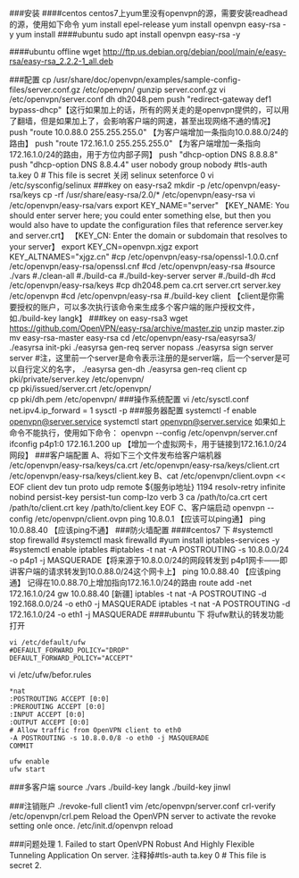 ###安装
####centos
	centos7上yum里没有openvpn的源，需要安装readhead的源，使用如下命令
	yum install epel-release
	yum install openvpn easy-rsa -y
	yum install 
####ubuntu
	sudo apt install openvpn easy-rsa -y

####ubuntu offline
	wget http://ftp.us.debian.org/debian/pool/main/e/easy-rsa/easy-rsa_2.2.2-1_all.deb
	
###配置
	cp /usr/share/doc/openvpn/examples/sample-config-files/server.conf.gz /etc/openvpn/
	gunzip server.conf.gz
	vi /etc/openvpn/server.conf
		dh dh2048.pem
		push "redirect-gateway def1 bypass-dhcp"【这行如果加上的话，所有的网关走的是openvpn提供的，可以用了翻墙，但是如果加上了，会影响客户端的网速，甚至出现网络不通的情况】
		push "route 10.0.88.0 255.255.255.0"	【为客户端增加一条指向10.0.88.0/24的路由】
		push "route 172.16.1.0 255.255.255.0"	【为客户端增加一条指向172.16.1.0/24的路由，用于方位内部子网】
		push "dhcp-option DNS 8.8.8.8"
		push "dhcp-option DNS 8.8.4.4"
		user nobody
		group nobody
		#tls-auth ta.key 0 # This file is secret
	关闭 selinux 
		setenforce 0 
		vi /etc/sysconfig/selinux
###key on easy-rsa2
	mkdir -p /etc/openvpn/easy-rsa/keys
	cp -rf /usr/share/easy-rsa/2.0/* /etc/openvpn/easy-rsa
	vi /etc/openvpn/easy-rsa/vars
		export KEY_NAME="server"
		【KEY_NAME: You should enter server here; you could enter something else, but then you would also have to update the configuration files that reference server.key and server.crt】
		【KEY_CN: Enter the domain or subdomain that resolves to your server】
		export KEY_CN=openvpn.xjgz
		export KEY_ALTNAMES="xjgz.cn"
	#cp /etc/openvpn/easy-rsa/openssl-1.0.0.cnf /etc/openvpn/easy-rsa/openssl.cnf
	#cd /etc/openvpn/easy-rsa
	#source ./vars
	#./clean-all
	#./build-ca
	#./build-key-server server
	#./build-dh
	#cd /etc/openvpn/easy-rsa/keys
	#cp dh2048.pem ca.crt server.crt server.key /etc/openvpn
	#cd /etc/openvpn/easy-rsa
	#./build-key client	【client是你需要授权的账户，可以多次执行该命令来生成多个客户端的账户授权文件，如./build-key langk】
###key on easy-rsa3
	wget https://github.com/OpenVPN/easy-rsa/archive/master.zip
	unzip master.zip
	mv easy-rsa-master easy-rsa
	cd /etc/openvpn/easy-rsa/easyrsa3/	
	./easyrsa init-pki
	./easyrsa gen-req server nopass
	./easyrsa sign server server #注，这里前一个server是命令表示注册的是server端，后一个server是可以自行定义的名字，
	./easyrsa gen-dh
	./easyrsa gen-req client
	cp pki/private/server.key /etc/openvpn/             
	cp pki/issued/server.crt /etc/openvpn/                          
	cp pki/dh.pem /etc/openvpn/
###操作系统配置
	vi /etc/sysctl.conf
	net.ipv4.ip_forward = 1
	sysctl -p
###服务器配置
	systemctl -f enable openvpn@server.service
	systemctl start openvpn@server.service
	如果如上命令不能执行，使用如下命令：
		openvpn --config /etc/openvpn/server.cnf
	ifconfig p4p1:0 172.16.1.200 up	【增加一个虚拟网卡，用于链接到172.16.1.0/24网段】
###客户端配置
	A、将如下三个文件发布给客户端机器	
		/etc/openvpn/easy-rsa/keys/ca.crt
		/etc/openvpn/easy-rsa/keys/client.crt
		/etc/openvpn/easy-rsa/keys/client.key
	B、cat /etc/openvpn/client.ovpn << EOF
		client
		dev tun
		proto udp
		remote ${服务ip地址} 1194
		resolv-retry infinite
		nobind
		persist-key
		persist-tun
		comp-lzo
		verb 3
		ca /path/to/ca.crt
		cert /path/to/client.crt
		key /path/to/client.key
		EOF
	C、客户端启动
		openvpn --config /etc/openvpn/client.ovpn
		ping 10.8.0.1	【应该可以ping通】
		ping 10.0.88.40	【应该ping不通】
###防火墙配置
####centos7 下
	#systemctl stop firewalld
	#systemctl mask firewalld
	#yum install iptables-services -y
	#systemctl enable iptables
	#iptables -t nat -A POSTROUTING -s 10.8.0.0/24 -o p4p1 -j MASQUERADE【将来源于10.8.0.0/24的网段转发到 p4p1网卡——即讲客户端的请求转发到10.0.88.0/24这个网卡上】
	ping 10.0.88.40	【应该ping通】
	记得在10.0.88.70上增加指向172.16.1.0/24的路由
		route add -net 172.16.1.0/24 gw 10.0.88.40
	[新疆]
		iptables -t nat -A POSTROUTING -d 192.168.0.0/24 -o eth0 -j MASQUERADE
		iptables -t nat -A POSTROUTING -d 172.16.1.0/24 -o eth1 -j MASQUERADE
####ubuntu 下
将ufw默认的转发功能打开
	
	vi /etc/default/ufw	
	#DEFAULT_FORWARD_POLICY="DROP"
	DEFAULT_FORWARD_POLICY="ACCEPT"
	
vi /etc/ufw/befor.rules
```	
*nat
:POSTROUTING ACCEPT [0:0]
:PREROUTING ACCEPT [0:0]
:INPUT ACCEPT [0:0]
:OUTPUT ACCEPT [0:0]
# Allow traffic from OpenVPN client to eth0
-A POSTROUTING -s 10.8.0.0/8 -o eth0 -j MASQUERADE
COMMIT
```
	ufw enable
	ufw start
###多客户端
	source ./vars
	./build-key langk
	./build-key jinwl

###注销账户
	./revoke-full client1
	vim /etc/openvpn/server.conf
	crl-verify /etc/openvpn/crl.pem
	Reload the OpenVPN server to activate the revoke setting onle once.
	/etc/init.d/openvpn reload

###问题处理
1. 
	Failed to start OpenVPN Robust And Highly Flexible Tunneling Application On server.
	注释掉#tls-auth ta.key 0 # This file is secret
2. 